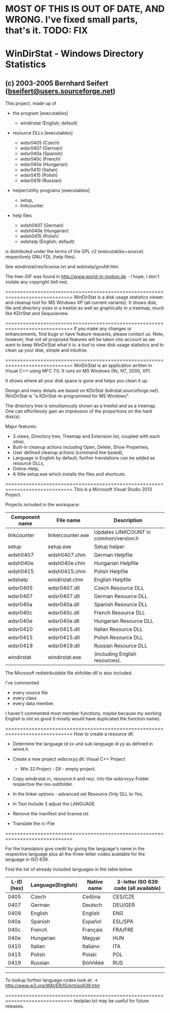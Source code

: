 # MOST OF THIS IS OUT OF DATE, AND WRONG. I've fixed small parts, that's it. TODO: FIX

# WinDirStat - Windows Directory Statistics
## (c) 2003-2005 Bernhard Seifert (bseifert@users.sourceforge.net)


This project, made up of
- the program [executables]
  - windirstat (English; default)

- resource DLLs [executables]
  - wdsr0405 (Czech)
  - wdsr0407 (German)
  - wdsr040a (Spanish)
  - wdsr040c (French)
  - wdsr040e (Hungarian)
  - wdsr0410 (Italian)
  - wdsr0415 (Polish)
  - wdsr0419 (Russian)

- helper/utility programs [executables]
  - setup,
  - linkcounter

- help files

  - wdsh0407 (German)
  - wdsh040e (Hungarian)
  - wdsh0415 (Polish)
  - wdshelp (English; default)

is distributed under the terms of the GPL v2 (executables+source)
respectively GNU FDL (help files).

See windirstat/res/license.txt and wdshelp/gnufdl.htm.

The tree-GIF was found in http://www.world-in-motion.de - I hope, I
don't violate any copyright (tell me).


=============================================================================
WinDirStat is a disk usage statistics viewer and cleanup tool for MS Windows XP (all current variants). It shows disk, file and directory sizes in a treelist as well as graphically in a treemap, much like KDirStat and Sequoiaview.


=============================================================================
If you make any changes or enhancements, find bugs or have feature requests, please contact us. Note, however, that not all proposed features will be taken into account as we want to keep WinDirStat what it is: a tool to view disk usage statistics and to clean up your disk, simple and intuitive.


=============================================================================
WinDirStat is an application written in Visual C++ using MFC 7.0.
It runs on MS Windows (9x, NT, 2000, XP).

It shows where all your disk space is gone and helps you clean it up.

Design and many details are based on KDirStat (kdirstat.sourceforge.net).
WinDirStat is "a KDirStat re-programmed for MS Windows".

The directory tree is simultanously shown as a treelist and as a treemap.
One can effortlessly gain an impression of the proportions on the hard disk(s).

Major features:
* 3 views, Directory tree, Treemap and Extension list, coupled with each other,
* Built-in cleanup actions including Open, Delete, Show Properties,
* User defined cleanup actions (command line based),
* Language is English by default; further translations can be added as resource DLLs,
* Online-Help,
* A little setup.exe which installs the files and shortcuts.


=============================================================================
This is a Microsoft Visual Studio 2013 Project.

Projects included in the workspace:

 Component name | File name         | Description
----------------|-------------------|------------
 linkcounter	| linkercounter.exe | Updates LINKCOUNT in common/version.h
 setup		| setup.exe         | Setup helper
 wdsh0407	| wdsh0407.chm      | German Helpfile
 wdsh040e	| wdsh040e.chm      | Hungarian Helpfile
 wdsh0415       | wdsh0415.chm      | Polish Helpfile
 wdshelp	| windirstat.chm    | English Helpfile  
 wdsr0405	| wdsr0407.dll      | Czech Resource DLL
 wdsr0407	| wdsr0407.dll      | German Resource DLL
 wdsr040a	| wdsr040a.dll      | Spanish Resource DLL
 wdsr040c	| wdsr040c.dll      | French Resource DLL
 wdsr040e	| wdsr040e.dll      | Hungarian Resource DLL
 wdsr0410	| wdsr0415.dll      | Italian Resource DLL
 wdsr0415	| wdsr0415.dll      | Polish Resource DLL 
 wdsr0419	| wdsr0419.dll      | Russian Resource DLL
 windirstat	| windirstat.exe    | (including English resources).

The Microsoft redistributable file shfolder.dll is also included.

I've commented
- every source file
- every class
- every data member.

I haven't commented most member functions, maybe because my working English is not so good (I mostly would have duplicated the function name).

=============================================================================
How to create a resource dll.

* Determine the language id xx und sub-language id yy as defined in winnt.h.

* Create a new project wdsrxxyy.dll: Visual C++ Project
  - Win 32 Project - Dll - empty project.

* Copy windirstat.rc, resource.h and res/*.* into the
  wdsrxxyy-Folder respective the res-subfolder.

* In the linker options - advanced set Resource Only DLL to Yes.

* In Text Include 3 adjust the LANGUAGE

* Remove the manifest and license.txt

* Translate the rc-File

=============================================================================

For the translators give credit by giving the language's name in the respective language plus all the three-letter codes available for the language in ISO 639.

Find the list of already included languages in the table below:

 
 L-ID (hex)|Language(English)|Native name|3-letter ISO 639 code (all available)|
-----------|-----------------|-----------|-------------------------------------|
 0405      | Czech           | Ceština   | CES/CZE                             |
 0407      | German          | Deutsch   | DEU/GER                             |
 0409      | English         | English   | ENG                                 |
 040a      | Spanish         | Español   | ESL/SPA                             |
 040c      | French          | Français  | FRA/FRE                             |
 040e      | Hungarian       | Magyar    | HUN                                 |
 0410      | Italian         | Italiano  | ITA                                 |
 0415      | Polish          | Polski    | POL                                 |
 0419      | Russian         | Ðóññêèé   | RUS                                 |
 ------------------------------------------------------------------------------

To lookup further language codes look at:
-> http://www.w3.org/WAI/ER/IG/ert/iso639.htm

=============================================================================
testplan.txt may be useful for future releases.


